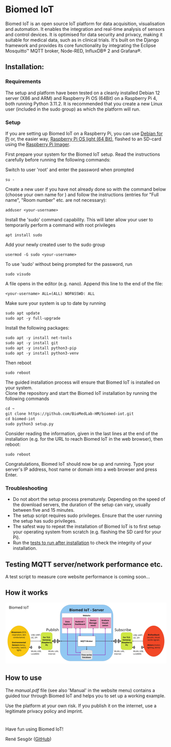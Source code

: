 # Biomed IoT

Biomed IoT is an open source IoT platform for data acquisition, visualisation and automation. It enables the integration and real-time analysis of sensors and control devices. It is optimised for data security and privacy, making it suitable for medical data, such as in clinical trials. It's built on the Django framework and provides its core functionality by integrating the Eclipse Mosquitto™ MQTT broker, Node-RED, InfluxDB® 2 and Grafana®.

## Installation:

### Requirements
The setup and platform have been tested on a cleanly installed Debian 12 server (X86 and ARM) and Raspberry Pi OS (64Bit) on a Raspberry Pi 4, both running Python 3.11.2. It is recommended that you create a new Linux user (included in the sudo group) as which the platform will run.

### Setup
If you are setting up Biomed IoT on a Raspberry Pi, you can use [Debian for Pi](https://raspi.debian.net) or, the easier way, [Raspberry Pi OS light (64 Bit)](https://www.raspberrypi.com/software/operating-systems/), flashed to an SD-card using the [Raspberry Pi Imager](https://www.raspberrypi.com/software/).

First prepare your system for the Biomed IoT setup. Read the instructions carefully before running the following commands:

Switch to user 'root' and enter the password when prompted
```
su -
```
Create a new user if you have not already done so with the command below (choose your own name for <your-username>) and follow the instructions (entries for "Full name", "Room number" etc. are not necessary):
```
adduser <your-username>
```
Install the 'sudo' command capability. This will later allow your user to temporarily perform a command with root privileges
```
apt install sudo
```
Add your newly created user to the sudo group
```
usermod -G sudo <your-username>
```
To use 'sudo' without being prompted for the password, run
```
sudo visudo
```
A file opens in the editor (e.g. nano). Append this line to the end of the file:
```
<your-username> ALL=(ALL) NOPASSWD: ALL
```
Make sure your system is up to date by running
```
sudo apt update
sudo apt -y full-upgrade
```
Install the following packages:
```
sudo apt -y install net-tools
sudo apt -y install git
sudo apt -y install python3-pip
sudo apt -y install python3-venv
``` 
Then reboot
```
sudo reboot
```

The guided installation process will ensure that Biomed IoT is installed on your system.  
Clone the repository and start the Biomed IoT installation by running the following commands
```
cd ~
git clone https://github.com/BioMedLab-HM/biomed-iot.git
cd biomed-iot
sudo python3 setup.py
```
Consider reading the information, given in the last lines at the end of the installation (e.g. for the URL to reach Biomed IoT in the web browser), then reboot:
``` 
sudo reboot
```
Congratulations, Biomed IoT should now be up and running. Type your server's IP address, host name or domain into a web browser and press Enter.

### Troubleshooting
- Do not abort the setup process prematurely. Depending on the speed of the download servers, the duration of the setup can vary, usually between five and 15 minutes.
- The setup script requires sudo privileges. Ensure that the user running the setup has sudo privileges.
- The safest way to repeat the installation of Biomed IoT is to first setup your operating system from scratch (e.g. flashing the SD card for your Pi).
- Run the [tests to run after installation](tests/tests_after_setup.md) to check the integrity of your installation.

## Testing MQTT server/network performance etc.
A test script to measure core website performance is coming soon...

## How it works
![Biomed IoT Schema](biomed_iot/media/biomed_iot.png "Biomed IoT Schema")

## How to use
The *manual.pdf* file (see also 'Manual' in the website menu) contains a guided tour through Biomed IoT and helps you to set up a working example.

Use the platform at your own risk. If you publish it on the internet, use a legitimate privacy policy and imprint. 

#
Have fun using Biomed IoT!  

René Sesgör ([GitHub](https://github.com/AwakeAndReady))

